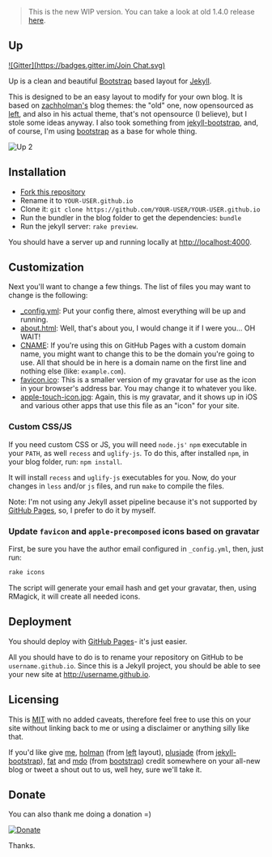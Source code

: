 > This is the new WIP version. You can take a look at old 1.4.0 release
[here](https://github.com/caarlos0/up/tree/v1.4.0).

Up
--------------
[![Gitter](https://badges.gitter.im/Join Chat.svg)](https://gitter.im/comparaonline/comparaonline.github.io?utm_source=badge&utm_medium=badge&utm_campaign=pr-badge&utm_content=badge)

Up is a clean and beautiful [Bootstrap](http://getbootstrap.com) based layout
for [Jekyll](https://github.com/mojombo/jekyll).

This is designed to be an easy layout to modify for your own blog. It is
based on [zachholman's](http://zachholman.com/) blog themes: the "old" one, now
opensourced as [left](http://github.com/holman/left), and also in his actual
theme, that's not opensource (I believe), but I stole some ideas anyway. I also
took something from [jekyll-bootstrap](https://github.com/plusjade/jekyll-bootstrap),
and, of course, I'm using [bootstrap](https://github.com/twitter/bootstrap) as
a base for whole thing.

![Up 2](http://f.cl.ly/items/3S2m1X2I1V0s0E2P1s38/Captura%20de%20Tela%202013-04-08%20%C3%A0s%2000.37.30.png)

## Installation

- [Fork this repository](https://github.com/caarlos0/up/fork)
- Rename it to `YOUR-USER.github.io`
- Clone it: `git clone https://github.com/YOUR-USER/YOUR-USER.github.io`
- Run the bundler in the blog folder to get the dependencies: `bundle`
- Run the jekyll server: `rake preview`.

You should have a server up and running locally at <http://localhost:4000>.

## Customization

Next you'll want to change a few things. The list of files you may want to
change is the following:

- [_config.yml](https://github.com/caarlos0/up/blob/gh-pages/_config.yml): Put
your config there, almost everything will be up and running.
- [about.html](https://github.com/caarlos0/up/blob/gh-pages/about.html): Well, that's
about you, I would change it if I were you... OH WAIT!
- [CNAME](https://github.com/caarlos0/up/blob/gh-pages/CNAME): If you're using
this on GitHub Pages with a custom domain name, you might want to change this to be
the domain you're going to use. All that should be in here is a
domain name on the first line and nothing else (like: `example.com`).
- [favicon.ico](https://github.com/caarlos0/up/blob/gh-pages/favicon.ico): This
is a smaller version of my gravatar for use as the icon in your browser's
address bar. You may change it to whatever you like.
- [apple-touch-icon.jpg](https://github.com/caarlos0/up/blob/gh-pages/apple-touch-icon.jpg):
Again, this is my gravatar, and it shows up in iOS and various other apps
that use this file as an "icon" for your site.

### Custom CSS/JS

If you need custom CSS or JS, you will need `node.js'` `npm` executable in
your `PATH`, as well `recess` and `uglify-js`. To do this, after installed
`npm`, in your blog folder, run: `npm install`.

It will install `recess` and `uglify-js` executables for you. Now, do your
changes in `less` and/or `js` files, and run `make` to compile the files.

Note: I'm not using any Jekyll asset pipeline because it's not supported
by [GitHub Pages](http://pages.github.com), so, I prefer to do it by myself.


### Update `favicon` and `apple-precomposed` icons based on gravatar

First, be sure you have the author email configured in `_config.yml`,
then, just run:

```sh
rake icons
```

The script will generate your email hash and get your gravatar, then, using
RMagick, it will create all needed icons.


## Deployment

You should deploy with [GitHub Pages](http://pages.github.com)- it's just
easier.

All you should have to do is to rename your repository on GitHub to be
`username.github.io`. Since this is a Jekyll project, you
should be able to see your new site at <http://username.github.io>.

## Licensing

This is [MIT](https://github.com/caarlos0/up/blob/master/LICENSE) with no
added caveats, therefore feel free to use this on your site without
linking back to me or using a disclaimer or anything silly like that.

If you'd like give [me](http://github.com/caarlos0),
[holman](http://github.com/holman)
(from [left](http://github.com/holman/left) layout),
[plusjade](https://github.com/plusjade)
(from [jekyll-bootstrap](https://github.com/plusjade/jekyll-bootstrap)),
[fat](https://github.com/fat) and [mdo](https://github.com/mdo) (from
[bootstrap](https://github.com/twitter/bootstrap)) credit somewhere on your
all-new blog or tweet a shout out to us, well hey, sure we'll take it.

## Donate

You can also thank me doing a donation =)

[![Donate](https://www.paypalobjects.com/en_US/i/btn/btn_donate_LG.gif)](https://www.paypal.com/cgi-bin/webscr?cmd=_s-xclick&hosted_button_id=DXEJBUD2KYT7L)

Thanks.

